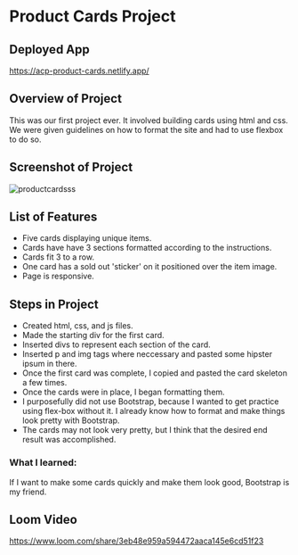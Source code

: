 # Product Cards Project

## Deployed App

https://acp-product-cards.netlify.app/

## Overview of Project

This was our first project ever. It involved building cards using html and css. We were given guidelines on how to format the site and had to use flexbox to do so.

## Screenshot of Project

![productcardsss](https://user-images.githubusercontent.com/70224936/127749967-4e7f25da-9989-403e-a75b-d12cd1b4576b.png)


## List of Features

- Five cards displaying unique items.
- Cards have have 3 sections formatted according to the instructions.
- Cards fit 3 to a row.
- One card has a sold out 'sticker' on it positioned over the item image.
- Page is responsive.

## Steps in Project

- Created html, css, and js files.
- Made the starting div for the first card.
- Inserted divs to represent each section of the card.
- Inserted p and img tags where neccessary and pasted some hipster ipsum in there.
- Once the first card was complete, I copied and pasted the card skeleton a few times.
- Once the cards were in place, I began formatting them.
- I purposefully did not use Bootstrap, because I wanted to get practice using flex-box without it. I already know how to format and make things look pretty with Bootstrap.
- The cards may not look very pretty, but I think that the desired end result was accomplished.

### What I learned:

If I want to make some cards quickly and make them look good, Bootstrap is my friend.

## Loom Video 

https://www.loom.com/share/3eb48e959a594472aaca145e6cd51f23
